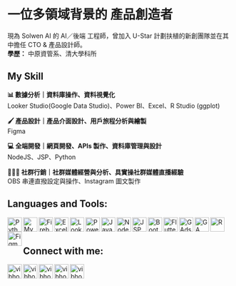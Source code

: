 # 一位多領域背景的 產品創造者
現為 Solwen AI 的 AI／後端 工程師，曾加入 U-Star 計劃扶植的新創團隊並在其中擔任 CTO & 產品設計師。<br />
**學歷：** 中原資管系、清大學科所

## My Skill
**📊 數據分析｜資料庫操作、資料視覺化** <br />
  Looker Studio(Google Data Studio)、Power BI、Excel、R Studio (ggplot) <br />
  
**🖌️ 產品設計｜產品介面設計、用戶旅程分析與繪製** <br />
  Figma <br />
  
**💻 全端開發｜網頁開發、APIs 製作、資料庫管理與設計** <br />
  NodeJS、JSP、Python <br />
  
**👨‍👦‍👦 社群行銷｜社群媒體經營與分析、具實操社群媒體直播經驗** <br />
  OBS 串連直撥設定與操作、Instagram 圖文製作 <br />

## Languages and Tools:
<img align="left" alt="Python" width="32px" src="https://tony13382.github.io/assets/imgs/appIcons/pyhon.png" />
<img align="left" alt="MySQL" width="32px" src="https://tony13382.github.io/assets/imgs/appIcons/mysql.png" />
<img align="left" alt="Firebase" width="32px" src="https://tony13382.github.io/assets/imgs/appIcons/firebase.png" />
<img align="left" alt="Excel" width="32px" src="https://tony13382.github.io/assets/imgs/appIcons/excel.png" />
<img align="left" alt="Looker Studio" width="32px" src="https://tony13382.github.io/assets/imgs/appIcons/data_studio.svg" />
<img align="left" alt="Power BI" width="32px" src="https://tony13382.github.io/assets/imgs/appIcons/powerBi.png" />
<img align="left" alt="JavaScript" width="32px" src="https://tony13382.github.io/assets/imgs/appIcons/javascript.png" />
<img align="left" alt="NodeJS" width="32px" src="https://tony13382.github.io/assets/imgs/appIcons/nodejs.png" />
<img align="left" alt="JSP" width="32px" src="https://tony13382.github.io/assets/imgs/appIcons/apacheTomcat.png" />
<img align="left" alt="Bootstrap5" width="32px" src="https://tony13382.github.io/assets/imgs/appIcons/bootstrapV5.png" />
<img align="left" alt="Flutter" width="32px" src="https://tony13382.github.io/assets/imgs/appIcons/flutter.png" />
<img align="left" alt="GAds" width="32px" src="https://tony13382.github.io/assets/imgs/appIcons/googleAds.png" />
<img align="left" alt="GA" width="32px" src="https://tony13382.github.io/assets/imgs/appIcons/googleAnalytics.png" />
<img align="left" alt="R" width="32px" src="https://tony13382.github.io/assets/imgs/appIcons/rStudio.png" />
<img align="left" alt="Figma" width="32px" src="https://tony13382.github.io/assets/imgs/appIcons/figma.png" />

<br />
<br />

## Connect with me:

[<img align="left" alt="vibhorchaudhary | LinkedIn" width="32px" src="https://tony13382.github.io/assets/imgs/mailIconPack/linkedinCircle.svg" />](https://www.linkedin.com/in/liang-chin-lu)

[<img align="left" alt="vibhorchaudhary | Facebook" width="32px" src="https://tony13382.github.io/assets/imgs/mailIconPack/facebookCircle.svg" />](https://www.facebook.com/tony13382/)

[<img align="left" alt="vibhorchaudhary | Instagram" width="32px" src="https://tony13382.github.io/assets/imgs/mailIconPack/instagramCircle.svg" />](https://www.instagram.com/liang_chin_ml/)

[<img align="left" alt="vibhorchaudhary | Mail" width="32px" src="https://tony13382.github.io/assets/imgs/mailIconPack/mailtoCircle.svg" />](mailto://liangchinlu@gmail.com)

[<img align="left" alt="vibhorchaudhary | Website" width="32px" src="https://tony13382.github.io/assets/imgs/mailIconPack/website.svg" />](https://tony13382.github.io)

<br />
